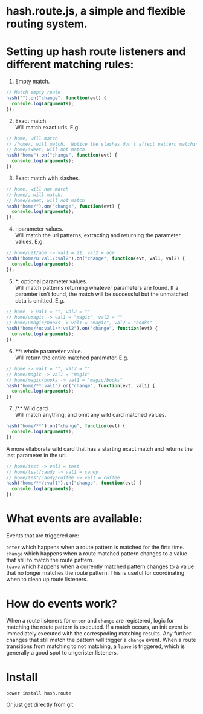 hash.route.js, a simple and flexible routing system.
====

Setting up hash route listeners and different matching rules:
====

1) Empty match.<br>
``` javascript
// Match empty route
hash("").on("change", function(evt) {
  console.log(arguments);
});
```

2) Exact match. <br>
Will match exact urls.  E.g.

``` javascript
// home, will match
// /home/, will match.  Notice the slashes don't affect pattern matching.
// home/sweet, will not match
hash("home").on("change", function(evt) {
  console.log(arguments);
});
```

3) Exact match with slashes.

``` javascript
// home, will not match
// home/, will match.
// home/sweet, will not match
hash("home/").on("change", function(evt) {
  console.log(arguments);
});
```


4) : parameter values.<br>
Will match the url patterns, extracting and returning the parameter values. E.g.

``` javascript
// home/u21/age -> val1 = 21, val2 = age
hash("home/u:val1/:val2").on("change", function(evt, val1, val2) {
  console.log(arguments);
});
```

5) *: optional parameter values.<br>
Will match patterns returning whatever parameters are found. If a paramter isn't found, the match will be successful but the unmatched data is omitted. E.g.

``` javascript
// home -> val1 = "", val2 = ""
// home/umagic -> val1 = "magic", val2 = ""
// home/umagic/books -> val1 = "magic", val2 = "books"
hash("home/*u:val1/*:val2").on("change", function(evt) {
  console.log(arguments);
});
```

6) **: whole parameter value.<br>
Will return the entire matched paramater. E.g.<br>

``` javascript
// home -> val1 = "", val2 = ""
// home/magic -> val1 = "magic"
// home/magic/books -> val1 = "magic/books"
hash("home/**:val1").on("change", function(evt, val1) {
  console.log(arguments);
});
```

7) /** Wild card<br>
Will match anything, and omit any wild card matched values.

``` javascript
hash("home/**").on("change", function(evt) {
  console.log(arguments);
});
```

A more ellaborate wild card that has a starting exact match and returns the last parameter in the url.

``` javascript
// home/test -> val1 = test
// home/test/candy -> val1 = candy
// home/test/candy/coffee -> val1 = coffee
hash("home/**/:val1").on("change", function(evt) {
  console.log(arguments);
});
```

What events are available:
====

Events that are triggered are:

<code>enter</code> which happens when a route pattern is matched for the firts time.<br>
<code>change</code> which happens when a route matched pattern changes to a value that still to match the route pattern.<br>
<code>leave</code> which happens when a currently matched pattern changes to a value that no longer matches the route pattern.  This is useful for coordinating when to clean up route listeners.


How do events work?
====

When a route listeners for <code>enter</code> and <code>change</code> are registered, logic for matching the route pattern is executed.  If a match occurs, an init event is immediately executed with the correspoding matching results.  Any further changes that still match the pattern will trigger a <code>change</code> event.  When a route transitions from matching to not matching, a <code>leave</code> is triggered, which is generally a good spot to ungerister listeners.


Install
===============
``` shell
bower install hash.route
```
Or just get directly from git

